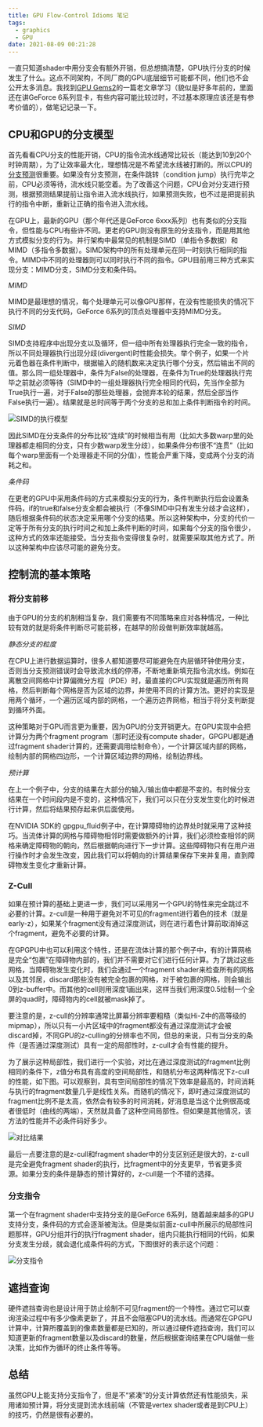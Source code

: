 ```yaml
---
title: GPU Flow-Control Idioms 笔记
tags:
  - graphics
  - GPU
date: 2021-08-09 00:21:28
---
```



一直只知道shader中用分支会有额外开销，但总想搞清楚，GPU执行分支的时候发生了什么。这点不同架构，不同厂商的GPU底层细节可能都不同，他们也不会公开太多消息。我找到[GPU Gems2](https://developer.nvidia.com/gpugems/gpugems2/part-iv-general-purpose-computation-gpus-primer/chapter-34-gpu-flow-control-idioms)的一篇老文章学习（貌似是好多年前的，里面还在讲GeForce 6系列显卡，有些内容可能比较过时，不过基本原理应该还是有参考价值的），做笔记记录一下。

## CPU和GPU的分支模型

首先看看CPU分支的性能开销，CPU的指令流水线通常比较长（能达到10到20个时钟周期），为了让效率最大化，理想情况是不希望流水线被打断的。所以CPU的[分支预测](https://en.wikipedia.org/wiki/Branch_predictor)很重要。如果没有分支预测，在条件跳转（condition jump）执行完毕之前，CPU必须等待，流水线只能空着。为了改善这个问题，CPU会对分支进行预测，根据预测结果提前让指令进入流水线执行，如果预测失败，也不过是把提前执行的指令中断，重新让正确的指令进入流水线。

在GPU上，最新的GPU（那个年代还是GeForce 6xxx系列）也有类似的分支指令，但性能与CPU有些许不同。更老的GPU则没有原生的分支指令，而是用其他方式模拟分支的行为。并行架构中最常见的机制是SIMD（单指令多数据）和MIMD（多指令多数据）。SIMD架构中的所有处理单元在同一时刻执行相同的指令。MIMD中不同的处理器则可以同时执行不同的指令。GPU目前用三种方式来实现分支：MIMD分支，SIMD分支和条件码。

*MIMD*

MIMD是最理想的情况，每个处理单元可以像GPU那样，在没有性能损失的情况下执行不同的分支代码，GeForce 6系列的顶点处理器中支持MIMD分支。

*SIMD*

SIMD支持程序中出现分支以及循环，但一组中所有处理器执行完全一致的指令，所以不同处理器执行出现分歧(divergent)时性能会损失。举个例子，如果一个片元着色器在条件判断中，根据输入的随机数来决定执行哪个分支，然后输出不同的值。那么同一组处理器中，条件为False的处理器，在条件为True的处理器执行完毕之前就必须等待（SIMD中的一组处理器执行完全相同的代码，先当作全部为True执行一遍，对于False的那些处理器，会抛弃本轮的结果，然后全部当作False执行一遍）。结果就是总时间等于两个分支的总和加上条件判断指令的时间。

![SIMD的执行模型](https://tva1.sinaimg.cn/large/006uGrbwly1gt9hr8y1kwj30jd0iyn1v.jpg)

因此SIMD在分支条件的分布比较“连续”的时候相当有用（比如大多数warp里的处理器都走相同的分支，只有少数warp发生分歧），如果条件分布很不“连贯”（比如每个warp里面有一个处理器走不同的分值），性能会严重下降，变成两个分支的消耗之和。

*条件码*

在更老的GPU中采用条件码的方式来模拟分支的行为，条件判断执行后会设置条件码，if的true和false分支全都会被执行（不像SIMD中只有发生分歧才会这样），随后根据条件码的状态决定采用哪个分支的结果。所以这种架构中，分支的代价一定等于所有分支的执行时间之和加上条件判断的时间，如果每个分支的指令很少，这种方式的效率还能接受。当分支指令变得很复杂时，就需要采取其他方式了。所以这种架构中应该尽可能的避免分支。

## 控制流的基本策略

### 将分支前移

由于GPU的分支的机制相当复杂，我们需要有不同策略来应对各种情况，一种比较有效的就是将条件判断尽可能前移，在越早的阶段做判断效率就越高。

*静态分支的粒度*

在CPU上进行数据运算时，很多人都知道要尽可能避免在内层循环钟使用分支，否则当分支预测错误时会导致流水线的停滞，不断地重新填充指令流水线。例如在离散空间网格中计算偏微分方程（PDE）时，最直接的CPU实现就是遍历所有网格，然后判断每个网格是否为区域的边界，并使用不同的计算方法。更好的实现是用两个循环，一个遍历区域内部的网格，一个遍历边界网格，相当于将分支判断提到循环外面。

这种策略对于GPU而言更为重要，因为GPU的分支开销更大。在GPU实现中会把计算分为两个fragment program（那时还没有compute shader，GPGPU都是通过fragment shader计算的，还需要调用绘制命令），一个计算区域内部的网格，绘制内部的网格四边形，一个计算区域边界的网格，绘制边界线。

*预计算*

在上一个例子中，分支的结果在大部分的输入/输出值中都是不变的。有时候分支结果在一个时间段内是不变的，这种情况下，我们可以只在分支发生变化的时候进行计算，然后将结果预存起来供后面使用。

在NVIDIA SDK的 gpgpu_fluid例子中，在计算障碍物的边界处时就采用了这种技巧。当流体计算的网格与障碍物相邻时需要做额外的计算，我们必须检查相邻的网格来确定障碍物的朝向，然后根据朝向进行下一步计算。这些障碍物只有在用户进行操作时才会发生改变，因此我们可以将朝向的计算结果保存下来并复用，直到障碍物发生变化才重新计算。

### Z-Cull

如果在预计算的基础上更进一步，我们可以采用另一个GPU的特性来完全跳过不必要的计算。z-cull是一种用于避免对不可见的fragment进行着色的技术（就是early-z），如果某个fragment没有通过深度测试，则在进行着色计算前取消掉这个fragment，避免不必要的计算。

在GPGPU中也可以利用这个特性，还是在流体计算的那个例子中，有的计算网格是完全“包裹”在障碍物内部的，我们并不需要对它们进行任何计算。为了跳过这些网格，当障碍物发生变化时，我们会通过一个fragment shader来检查所有的网格以及其邻居，discard那些没有被完全包裹的网格，对于被包裹的网格，则会输出0到z-buffer中。而其他的cell则用深度1画出来，这样当我们用深度0.5绘制一个全屏的quad时，障碍物内的cell就被mask掉了。

要注意的是，z-cull的分辨率通常比屏幕分辨率要粗糙（类似Hi-Z中的高等级的mipmap），所以只有一小片区域中的fragment都没有通过深度测试才会被discard掉，不同GPU的z-culling的分辨率也不同，但总的来说，只有当分支的条件（是否通过深度测试）具有一定的局部性时，z-cull才会有性能的提升。

为了展示这种局部性，我们进行一个实验，对比在通过深度测试的fragment比例相同的条件下，z值分布具有高度的空间局部性，和随机分布这两种情况下z-cull的性能，如下图。可以观察到，具有空间局部性的情况下效率是最高的，时间消耗与执行的fragment数量几乎是线性关系。而随机的情况下，即时通过深度测试的fragment比例不是太高，依然会有较多的时间消耗，好消息是当这个比例很高或者很低时（曲线的两端），天然就具备了这种空间局部性。但如果是其他情况，该方法的性能并不必条件码好多少。

![对比结果](https://tvax3.sinaimg.cn/large/006uGrbwly1gt9skvbqyxj30dw044mxi.jpg)

最后一点要注意的是z-cull和fragment shader中的分支区别还是很大的，z-cull是完全避免fragment shader的执行，比fragment中的分支更早，节省更多资源。如果分支的条件是静态的预计算好的，z-cull是一个不错的选择。

### 分支指令

第一个在fragment shader中支持分支的是GeForce 6系列，随着越来越多的GPU支持分支，条件码的方式会逐渐被淘汰。但是类似前面z-cull中所展示的局部性问题那样，GPU分组并行的执行fragment shader，组内只能执行相同的代码，如果分支发生分歧，就会退化成条件码的方式，下图很好的表示这个问题：

![分支指令](https://tvax4.sinaimg.cn/large/006uGrbwly1gt9thory60j309q05m3yn.jpg)

## 遮挡查询

硬件遮挡查询也是设计用于防止绘制不可见fragment的一个特性。通过它可以查询渲染过程中有多少像素更新了，并且不会阻塞GPU的流水线。而通常在GPGPU计算中，计算所覆盖到的像素数量都是已知的，所以通过硬件遮挡查询，我们可以知道更新的fragment数量以及discard的数量，然后根据查询结果在CPU端做一些决策，比如作为循环的终止条件等等。

## 总结

虽然GPU上能支持分支指令了，但是不“紧凑”的分支计算依然还有性能损失，采用诸如预计算，将分支提到流水线前端（不管是vertex shader或者是到CPU上）的技巧，仍然是很有必要的。